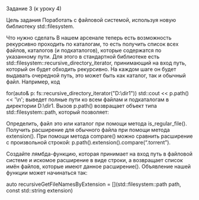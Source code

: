Задание 3 (к уроку 4)


Цель задания
Поработать с файловой системой, используя новую библиотеку std::filesystem.



Что нужно сделать
В нашем арсенале теперь есть возможность рекурсивно проходить по каталогам, то есть получить список всех файлов, каталогов (и подкаталогов), которые содержатся по указанному пути. Для этого в стандартной библиотеке есть std::filesystem::recursive_directory_iterator, принимающий на вход путь, который он будет обходить рекурсивно. На каждом шаге он будет выдавать очередной путь, это может быть как каталог, так и обычный файл. Например, код

for(auto& p: fs::recursive_directory_iterator("D:\\dir1"))
std::cout << p.path() << '\n';
выведет полные пути ко всем файлам и подкаталогам в директории D:\dir1. Вызов p.path() возвращает объект типа std::filesystem::path, который позволяет:

Определить, файл это или каталог при помощи метода is_regular_file().
Получить расширение для обычного файла при помощи метода extension().
При помощи метода compare() можно сравнить расширение с произвольной строкой: p.path().extension().compare(“.torrent”).

Создайте лямбда-функцию, которая принимает на вход путь в файловой системе и искомое расширение в виде строки, а возвращает список имён файлов, которые имеют данное расширение(). Объявление нашей функции может начинаться так:

auto recursiveGetFileNamesByExtension =
[](std::filesystem::path path,
const std::string extension)





